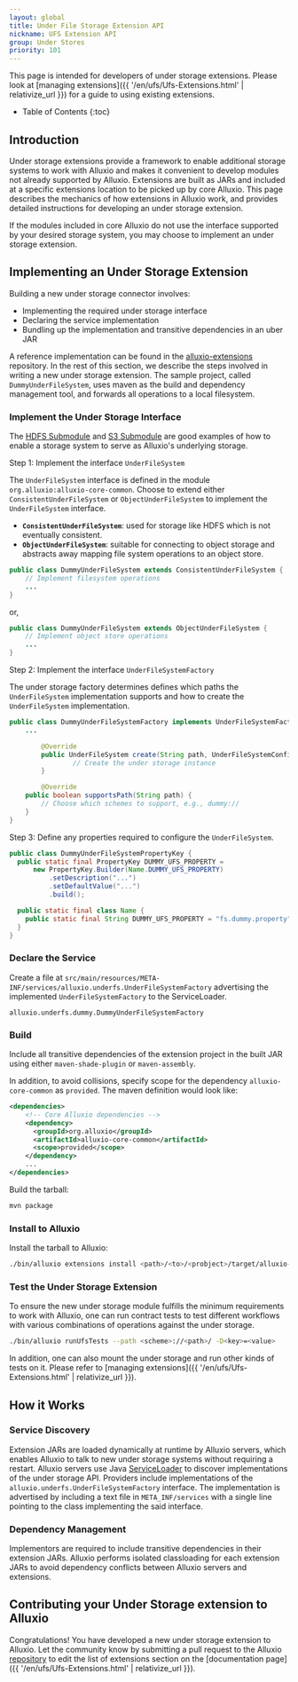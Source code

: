 ```yaml
---
layout: global
title: Under File Storage Extension API
nickname: UFS Extension API
group: Under Stores
priority: 101
---
```


This page is intended for developers of under storage extensions. Please look at
[managing extensions]({{ '/en/ufs/Ufs-Extensions.html' | relativize_url }}) for a
guide to using existing extensions.

* Table of Contents
{:toc}

## Introduction

Under storage extensions provide a framework to enable additional storage systems to work with Alluxio and makes it convenient to develop
modules not already supported by Alluxio. Extensions are built as JARs and included at a specific extensions location to be
picked up by core Alluxio. This page describes the mechanics of how extensions in Alluxio work, and
provides detailed instructions for developing an under storage extension.

If the modules included in core Alluxio do not use the interface supported by your desired storage system, you may choose to implement
an under storage extension.

## Implementing an Under Storage Extension

Building a new under storage connector involves:

- Implementing the required under storage interface
- Declaring the service implementation
- Bundling up the implementation and transitive dependencies in an uber JAR

A reference implementation can be found in the [alluxio-extensions](https://github.com/Alluxio/alluxio-extensions/tree/master/underfs/tutorial)
repository. In the rest of this section, we describe the steps involved in writing a new under
storage extension. The sample project, called `DummyUnderFileSystem`, uses maven as the build and
dependency management tool, and forwards all operations to a local filesystem.

### Implement the Under Storage Interface

The [HDFS Submodule](https://github.com/alluxio/alluxio/tree/master/underfs/hdfs) and [S3
Submodule](https://github.com/alluxio/alluxio/tree/master/underfs/s3a) are good examples of how
to enable a storage system to serve as Alluxio's underlying storage.

Step 1: Implement the interface `UnderFileSystem`

The `UnderFileSystem` interface is defined in the module `org.alluxio:alluxio-core-common`. Choose
to extend either `ConsistentUnderFileSystem` or `ObjectUnderFileSystem` to implement the `UnderFileSystem`
interface. 
- **`ConsistentUnderFileSystem`**: used for storage like HDFS which is not eventually consistent. 
- **`ObjectUnderFileSystem`**: suitable for connecting to object storage and abstracts away
mapping file system operations to an object store.

```java
public class DummyUnderFileSystem extends ConsistentUnderFileSystem {
	// Implement filesystem operations
	...
}
```

or,

```java
public class DummyUnderFileSystem extends ObjectUnderFileSystem {
	// Implement object store operations
	...
}
```

Step 2: Implement the interface `UnderFileSystemFactory`

The under storage factory determines defines which paths the `UnderFileSystem` implementation
supports and how to create the `UnderFileSystem` implementation.

```java
public class DummyUnderFileSystemFactory implements UnderFileSystemFactory {
	...

        @Override
        public UnderFileSystem create(String path, UnderFileSystemConfiguration conf) {
                // Create the under storage instance
        }

        @Override
	public boolean supportsPath(String path) {
		// Choose which schemes to support, e.g., dummy://
	}
}
```

Step 3: Define any properties required to configure the `UnderFileSystem`.
```java
public class DummyUnderFileSystemPropertyKey {
  public static final PropertyKey DUMMY_UFS_PROPERTY =
      new PropertyKey.Builder(Name.DUMMY_UFS_PROPERTY)
          .setDescription("...")
          .setDefaultValue("...")
          .build();

  public static final class Name {
    public static final String DUMMY_UFS_PROPERTY = "fs.dummy.property";
  }
}
```

### Declare the Service

Create a file at `src/main/resources/META-INF/services/alluxio.underfs.UnderFileSystemFactory`
advertising the implemented `UnderFileSystemFactory` to the ServiceLoader.

```
alluxio.underfs.dummy.DummyUnderFileSystemFactory
```

### Build

Include all transitive dependencies of the extension project in the built JAR using either
`maven-shade-plugin` or `maven-assembly`.

In addition, to avoid collisions, specify scope for the dependency `alluxio-core-common` as
`provided`. The maven definition would look like:

```xml
<dependencies>
    <!-- Core Alluxio dependencies -->
    <dependency>
      <groupId>org.alluxio</groupId>
      <artifactId>alluxio-core-common</artifactId>
      <scope>provided</scope>
    </dependency>
    ...
</dependencies>
```

Build the tarball:

```bash
mvn package
```

### Install to Alluxio

Install the tarball to Alluxio:

```bash
./bin/alluxio extensions install <path>/<to>/<probject>/target/alluxio-underfs-<ufsName>-<version>.jar
```

### Test the Under Storage Extension

To ensure the new under storage module fulfills the minimum requirements to work with Alluxio, 
one can run contract tests to test different workflows with various combinations of operations against the under storage.

```bash
./bin/alluxio runUfsTests --path <scheme>://<path>/ -D<key>=<value>
```

In addition, one can also mount the under storage and run other kinds of tests on it. Please refer to 
[managing extensions]({{ '/en/ufs/Ufs-Extensions.html' | relativize_url }}).

## How it Works

### Service Discovery

Extension JARs are loaded dynamically at runtime by Alluxio servers, which enables Alluxio to talk
to new under storage systems without requiring a restart. Alluxio servers use Java
[ServiceLoader](https://docs.oracle.com/javase/7/docs/api/java/util/ServiceLoader.html) to discover
implementations of the under storage API. Providers include implementations of the
`alluxio.underfs.UnderFileSystemFactory` interface. The implementation is advertised by including a
text file in `META_INF/services` with a single line pointing to the class implementing the said
interface.

### Dependency Management

Implementors are required to include transitive dependencies in their extension JARs. Alluxio performs
isolated classloading for each extension JARs to avoid dependency conflicts between Alluxio servers and
extensions.

## Contributing your Under Storage extension to Alluxio

Congratulations! You have developed a new under storage extension to Alluxio. Let the community
know by submitting a pull request to the Alluxio
[repository](https://github.com/Alluxio/alluxio/tree/master/docs/en/UFSExtensions.md) to edit the
list of extensions section on the
[documentation page]({{ '/en/ufs/Ufs-Extensions.html' | relativize_url }}).
